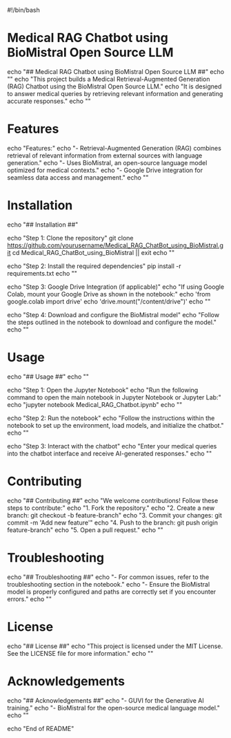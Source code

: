 #!/bin/bash

# Medical RAG Chatbot using BioMistral Open Source LLM

echo "## Medical RAG Chatbot using BioMistral Open Source LLM ##"
echo ""
echo "This project builds a Medical Retrieval-Augmented Generation (RAG) Chatbot using the BioMistral Open Source LLM."
echo "It is designed to answer medical queries by retrieving relevant information and generating accurate responses."
echo ""

# Features
echo "Features:"
echo "- Retrieval-Augmented Generation (RAG) combines retrieval of relevant information from external sources with language generation."
echo "- Uses BioMistral, an open-source language model optimized for medical contexts."
echo "- Google Drive integration for seamless data access and management."
echo ""

# Installation
echo "## Installation ##"

echo "Step 1: Clone the repository"
git clone https://github.com/yourusername/Medical_RAG_ChatBot_using_BioMistral.git
cd Medical_RAG_ChatBot_using_BioMistral || exit
echo ""

echo "Step 2: Install the required dependencies"
pip install -r requirements.txt
echo ""

echo "Step 3: Google Drive Integration (if applicable)"
echo "If using Google Colab, mount your Google Drive as shown in the notebook:"
echo 'from google.colab import drive'
echo 'drive.mount("/content/drive")'
echo ""

echo "Step 4: Download and configure the BioMistral model"
echo "Follow the steps outlined in the notebook to download and configure the model."
echo ""

# Usage
echo "## Usage ##"
echo ""

echo "Step 1: Open the Jupyter Notebook"
echo "Run the following command to open the main notebook in Jupyter Notebook or Jupyter Lab:"
echo "jupyter notebook Medical_RAG_Chatbot.ipynb"
echo ""

echo "Step 2: Run the notebook"
echo "Follow the instructions within the notebook to set up the environment, load models, and initialize the chatbot."
echo ""

echo "Step 3: Interact with the chatbot"
echo "Enter your medical queries into the chatbot interface and receive AI-generated responses."
echo ""

# Contributing
echo "## Contributing ##"
echo "We welcome contributions! Follow these steps to contribute:"
echo "1. Fork the repository."
echo "2. Create a new branch: git checkout -b feature-branch"
echo "3. Commit your changes: git commit -m 'Add new feature'"
echo "4. Push to the branch: git push origin feature-branch"
echo "5. Open a pull request."
echo ""

# Troubleshooting
echo "## Troubleshooting ##"
echo "- For common issues, refer to the troubleshooting section in the notebook."
echo "- Ensure the BioMistral model is properly configured and paths are correctly set if you encounter errors."
echo ""

# License
echo "## License ##"
echo "This project is licensed under the MIT License. See the LICENSE file for more information."
echo ""

# Acknowledgements
echo "## Acknowledgements ##"
echo "- GUVI for the Generative AI training."
echo "- BioMistral for the open-source medical language model."
echo ""

echo "End of README"
